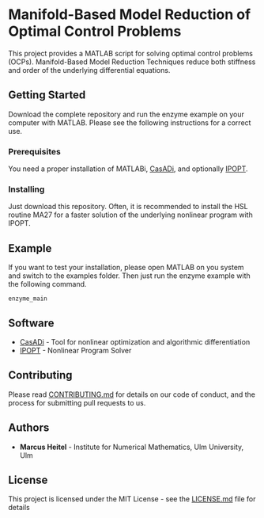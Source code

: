 # Manifold-Based Model Reduction of Optimal Control Problems

This project provides a MATLAB script for solving optimal control problems (OCPs). Manifold-Based Model Reduction Techniques reduce both stiffness and order of the underlying differential equations.

## Getting Started

Download the complete repository and run the enzyme example on your computer with MATLAB. Please see the following instructions for a correct use.

### Prerequisites

You need a proper installation of MATLABi, [CasADi](https://web.casadi.org/), and optionally [IPOPT](https://github.com/coin-or/Ipopt).  

### Installing

Just download this repository. Often, it is recommended to install the HSL routine MA27 for a faster solution of the underlying nonlinear program with IPOPT.

## Example

If you want to test your installation, please open MATLAB on you system and switch to the examples folder. Then just run the enzyme example with the following command.

```
enzyme_main
```

## Software 

* [CasADi](https://web.casadi.org/) - Tool for nonlinear optimization and algorithmic differentiation
* [IPOPT](https://github.com/coin-or/Ipopt) - Nonlinear Program Solver

## Contributing

Please read [CONTRIBUTING.md](https://gist.github.com/PurpleBooth/b24679402957c63ec426) for details on our code of conduct, and the process for submitting pull requests to us.

## Authors

* **Marcus Heitel** - Institute for Numerical Mathematics, Ulm University, Ulm

## License

This project is licensed under the MIT License - see the [LICENSE.md](LICENSE.md) file for details
